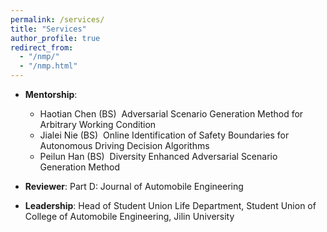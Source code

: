 ```yaml
---
permalink: /services/
title: "Services"
author_profile: true
redirect_from: 
  - "/nmp/"
  - "/nmp.html"
---
```


* **Mentorship**:
  * Haotian Chen (BS)  Adversarial Scenario Generation Method for Arbitrary Working Condition                         
  * Jialei Nie (BS)  Online Identification of Safety Boundaries for Autonomous Driving Decision Algorithms             
  * Peilun Han (BS)  Diversity Enhanced Adversarial Scenario Generation Method                          

* **Reviewer**:
  Part D: Journal of Automobile Engineering

* **Leadership**:
  Head of Student Union Life Department, Student Union of College of Automobile Engineering, Jilin University
